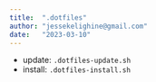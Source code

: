 ```yaml
---
title:  ".dotfiles"
author: "jessekelighine@gmail.com"
date:   "2023-03-10"
---
```


- update:  `.dotfiles-update.sh`
- install: `.dotfiles-install.sh`
